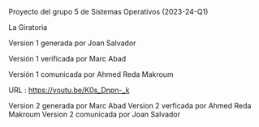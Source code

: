 Proyecto del grupo 5 de Sistemas Operativos (2023-24-Q1)

La Giratoria

Version 1 generada por Joan Salvador

Versión 1 verificada por Marc Abad

Versión 1 comunicada por Ahmed Reda Makroum

URL : https://youtu.be/K0s_Dnpn-_k


Version 2 generada por Marc Abad
Version 2 verficada por Ahmed Reda Makroum
Version 2 comunicada por Joan Salvador 


